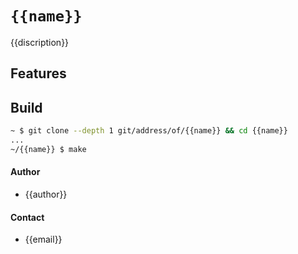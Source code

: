 # `{{name}}`
{{discription}}

## Features


## Build
```sh
~ $ git clone --depth 1 git/address/of/{{name}} && cd {{name}}
...
~/{{name}} $ make
```

#### Author
- {{author}}

#### Contact
- {{email}}